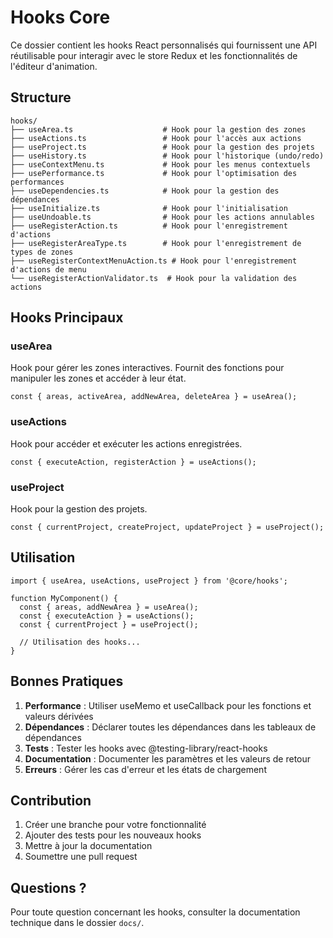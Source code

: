 # Hooks Core

Ce dossier contient les hooks React personnalisés qui fournissent une API réutilisable pour interagir avec le store Redux et les fonctionnalités de l'éditeur d'animation.

## Structure

```
hooks/
├── useArea.ts                    # Hook pour la gestion des zones
├── useActions.ts                 # Hook pour l'accès aux actions
├── useProject.ts                 # Hook pour la gestion des projets
├── useHistory.ts                 # Hook pour l'historique (undo/redo)
├── useContextMenu.ts             # Hook pour les menus contextuels
├── usePerformance.ts             # Hook pour l'optimisation des performances
├── useDependencies.ts            # Hook pour la gestion des dépendances
├── useInitialize.ts              # Hook pour l'initialisation
├── useUndoable.ts                # Hook pour les actions annulables
├── useRegisterAction.ts          # Hook pour l'enregistrement d'actions
├── useRegisterAreaType.ts        # Hook pour l'enregistrement de types de zones
├── useRegisterContextMenuAction.ts # Hook pour l'enregistrement d'actions de menu
└── useRegisterActionValidator.ts  # Hook pour la validation des actions
```

## Hooks Principaux

### useArea
Hook pour gérer les zones interactives. Fournit des fonctions pour manipuler les zones et accéder à leur état.

```tsx
const { areas, activeArea, addNewArea, deleteArea } = useArea();
```

### useActions
Hook pour accéder et exécuter les actions enregistrées.

```tsx
const { executeAction, registerAction } = useActions();
```

### useProject
Hook pour la gestion des projets.

```tsx
const { currentProject, createProject, updateProject } = useProject();
```

## Utilisation

```tsx
import { useArea, useActions, useProject } from '@core/hooks';

function MyComponent() {
  const { areas, addNewArea } = useArea();
  const { executeAction } = useActions();
  const { currentProject } = useProject();

  // Utilisation des hooks...
}
```

## Bonnes Pratiques

1. **Performance** : Utiliser useMemo et useCallback pour les fonctions et valeurs dérivées
2. **Dépendances** : Déclarer toutes les dépendances dans les tableaux de dépendances
3. **Tests** : Tester les hooks avec @testing-library/react-hooks
4. **Documentation** : Documenter les paramètres et les valeurs de retour
5. **Erreurs** : Gérer les cas d'erreur et les états de chargement

## Contribution

1. Créer une branche pour votre fonctionnalité
2. Ajouter des tests pour les nouveaux hooks
3. Mettre à jour la documentation
4. Soumettre une pull request

## Questions ?

Pour toute question concernant les hooks, consulter la documentation technique dans le dossier `docs/`. 

